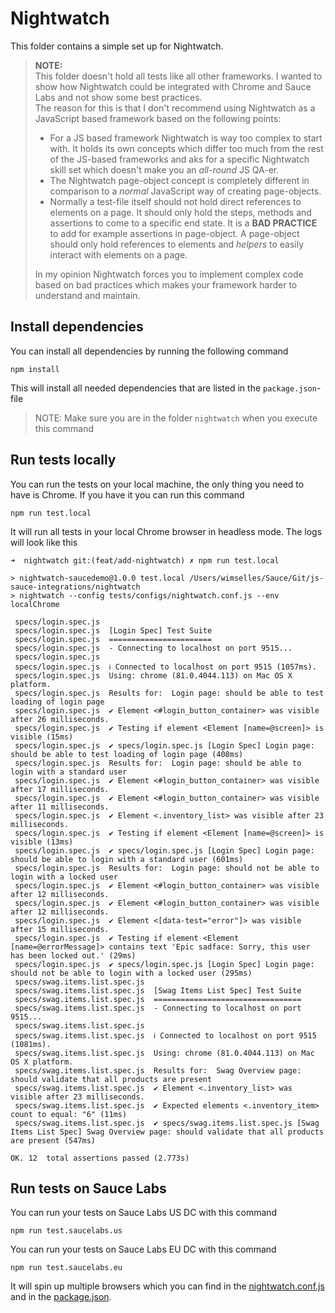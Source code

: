 # Nightwatch
This folder contains a simple set up for Nightwatch.

> **NOTE:**\
> This folder doesn't hold all tests like all other frameworks. I wanted to show how Nightwatch could be integrated with Chrome and Sauce Labs and not show some best practices.\
> The reason for this is that I don't recommend using Nightwatch as a JavaScript based framework based on the following points:
> - For a JS based framework Nightwatch is way too complex to start with. It holds its own concepts which differ too much from the rest of the JS-based frameworks and aks for a specific Nightwatch skill set which doesn't make you an *all-round* JS QA-er. 
> - The Nightwatch page-object concept is completely different in comparison to a *normal* JavaScript way of creating page-objects.
> - Normally a test-file itself should not hold direct references to elements on a page. It should only hold the steps, methods and assertions to come to a specific end state. 
> It is a **BAD PRACTICE** to add for example assertions in page-object. A page-object should only hold references to elements and *helpers* to easily interact with elements on a page. 
> 
> In my opinion Nightwatch forces you to implement complex code based on bad practices which makes your framework harder to understand and maintain. 

## Install dependencies
You can install all dependencies by running the following command

    npm install
    
This will install all needed dependencies that are listed in the `package.json`-file

> NOTE: Make sure you are in the folder `nightwatch` when you execute this command

## Run tests locally
You can run the tests on your local machine, the only thing you need to have is Chrome. If you have it you can run this command

    npm run test.local

It will run all tests in your local Chrome browser in headless mode. The logs will look like this

```log
➜  nightwatch git:(feat/add-nightwatch) ✗ npm run test.local

> nightwatch-saucedemo@1.0.0 test.local /Users/wimselles/Sauce/Git/js-sauce-integrations/nightwatch
> nightwatch --config tests/configs/nightwatch.conf.js --env localChrome

 specs/login.spec.js   
 specs/login.spec.js  [Login Spec] Test Suite 
 specs/login.spec.js  ======================= 
 specs/login.spec.js  - Connecting to localhost on port 9515... 
 specs/login.spec.js   
 specs/login.spec.js  ℹ Connected to localhost on port 9515 (1057ms). 
 specs/login.spec.js  Using: chrome (81.0.4044.113) on Mac OS X platform. 
 specs/login.spec.js  Results for:  Login page: should be able to test loading of login page 
 specs/login.spec.js  ✔ Element <#login_button_container> was visible after 26 milliseconds. 
 specs/login.spec.js  ✔ Testing if element <Element [name=@screen]> is visible (15ms) 
 specs/login.spec.js  ✔ specs/login.spec.js [Login Spec] Login page: should be able to test loading of login page (408ms) 
 specs/login.spec.js  Results for:  Login page: should be able to login with a standard user 
 specs/login.spec.js  ✔ Element <#login_button_container> was visible after 17 milliseconds. 
 specs/login.spec.js  ✔ Element <#login_button_container> was visible after 11 milliseconds. 
 specs/login.spec.js  ✔ Element <.inventory_list> was visible after 23 milliseconds. 
 specs/login.spec.js  ✔ Testing if element <Element [name=@screen]> is visible (13ms) 
 specs/login.spec.js  ✔ specs/login.spec.js [Login Spec] Login page: should be able to login with a standard user (601ms) 
 specs/login.spec.js  Results for:  Login page: should not be able to login with a locked user 
 specs/login.spec.js  ✔ Element <#login_button_container> was visible after 12 milliseconds. 
 specs/login.spec.js  ✔ Element <#login_button_container> was visible after 12 milliseconds. 
 specs/login.spec.js  ✔ Element <[data-test="error"]> was visible after 15 milliseconds. 
 specs/login.spec.js  ✔ Testing if element <Element [name=@errorMessage]> contains text 'Epic sadface: Sorry, this user has been locked out.' (29ms) 
 specs/login.spec.js  ✔ specs/login.spec.js [Login Spec] Login page: should not be able to login with a locked user (295ms) 
 specs/swag.items.list.spec.js   
 specs/swag.items.list.spec.js  [Swag Items List Spec] Test Suite 
 specs/swag.items.list.spec.js  ================================= 
 specs/swag.items.list.spec.js  - Connecting to localhost on port 9515... 
 specs/swag.items.list.spec.js   
 specs/swag.items.list.spec.js  ℹ Connected to localhost on port 9515 (1081ms). 
 specs/swag.items.list.spec.js  Using: chrome (81.0.4044.113) on Mac OS X platform. 
 specs/swag.items.list.spec.js  Results for:  Swag Overview page: should validate that all products are present 
 specs/swag.items.list.spec.js  ✔ Element <.inventory_list> was visible after 23 milliseconds. 
 specs/swag.items.list.spec.js  ✔ Expected elements <.inventory_item> count to equal: "6" (11ms) 
 specs/swag.items.list.spec.js  ✔ specs/swag.items.list.spec.js [Swag Items List Spec] Swag Overview page: should validate that all products are present (547ms) 

OK. 12  total assertions passed (2.773s)
```

## Run tests on Sauce Labs
You can run your tests on Sauce Labs US DC with this command

    npm run test.saucelabs.us

You can run your tests on Sauce Labs EU DC with this command

    npm run test.saucelabs.eu

It will spin up multiple browsers which you can find in the [nightwatch.conf.js](./tests/configs/nightwatch.conf.js) and in the [package.json](./package.json).


